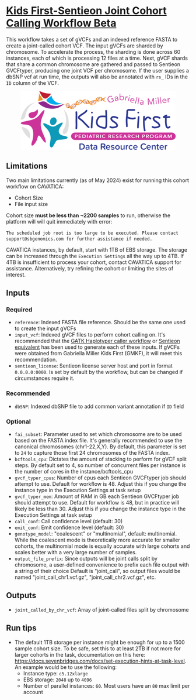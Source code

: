 # [Kids First-Sentieon Joint Cohort Calling Workflow Beta](../workflow/kf-joint-cohort-call-by-chr-wf.cwl)
This workflow takes a set of gVCFs and an indexed reference FASTA to create a joint-called cohort VCF.
The input gVCFs are sharded by chromosome. To accelerate the process, the sharding is done across 60 instances, each of which is processing 12 files at a time.
Next, gVCF shards that share a common chromosome are gathered and passed to Sentieon GVCFtyper, producing one joint VCF per chromosome.
If the user supplies a dbSNP vcf at run time, the outputs will also be annotated with `rs_` IDs in the `ID` column of the VCF.

<p align="center">
 <img src="https://github.com/d3b-center/d3b-research-workflows/raw/master/doc/kfdrc-logo-sm.png" alt="data service logo"/>
</p>

## Limitations
Two main limitations currently (as of May 2024) exist for running this cohort workflow on CAVATICA:
 - Cohort Size
 - File input size

Cohort size **must be less than ~2200 samples** to run, otherwise the platform will will quit immediately with error:
```
The scheduled job root is too large to be executed. Please contact support@sbgenomics.com for further assistance if needed.
```
CAVATICA instances, by default, start with 1TB of EBS storage. The storage can be increased through the `Execution Settings` all the way up to 4TB.
If 4TB is insufficient to process your cohort, contact CAVATICA support for assistance. Alternatively, try refining the cohort or limiting the sites of interest.

## Inputs
### Required
 - `reference`: Indexed FASTA file reference. Should be the same one used to create the input gVCFs
 - `input_vcf`: Indexed gVCF files to perform cohort calling on. It's recommended that the [GATK Haplotyper caller workflow](https://cavatica.sbgenomics.com/public/apps/cavatica/apps-publisher/kfdrc-gatk-haplotypecaller-workflow) or [Sentieon equivalent](https://cavatica.sbgenomics.com/public/apps/cavatica/apps-publisher/kfdrc_sentieon_gvcf_wf) has been used to generate each of these inputs. If gVCFs were obtained from Gabriella Miller Kids First (GMKF), it will meet this recommendation.
 - `sentieon_license`: Sentieon license server host and port in format `0.0.0.0:0000`. Is set by default by the workflow, but can be changed if circumstances require it.
### Recommended
 - `dbSNP`: Indexed dbSNP file to add common variant annotation if `ID` field

### Optional
 - `fai_subset`: Parameter used to set which chromosome are to be used based on the FASTA index file. It's generally recommended to use the canonical chromosomes (chr1-22,X,Y). By default, this parameter is set to `24` to capture those first 24 chromosomes of the FASTA index.
 - `bcftools_cpu`: Dictates the amount of stacking to perform for gVCF split steps. By default set to 4, so number of concurrent files per instance is the number of cores in the instance/bcftools_cpu
 - `gvcf_typer_cpus`: Number of cpus each Sentieon GVCFtyper job should attempt to use. Default for workflow is 48. Adjust this if you change the instance type in the Execution Settings at task setup
 - `gvcf_typer_mem`: Amount of RAM in GB each Sentieon GVCFtyper job should attempt to use. Default for workflow is 48, but in practice will likely be less than 30. Adjust this if you change the instance type in the Execution Settings at task setup
 - `call_conf`: Call confidence level (default: 30)
 - `emit_conf`: Emit confidence level (default: 30)
 - `genotype_model`: "coalescent" or  "multinomial", default: multinomial.
    While the coalescent mode is theoretically more accurate for smaller cohorts, the multinomial mode is equally accurate with large cohorts and scales better with a very large number of samples.
 - `output_file_prefix`: Since outputs will be joint calls split by chromosome, a user-defined convenience to prefix each file output with a string of their choice
   Default is "joint_call", so output files would be named "joint_call_chr1.vcf.gz", "joint_call_chr2.vcf.gz", etc.
## Outputs
 - `joint_called_by_chr_vcf`: Array of joint-called files split by chromosome
## Run tips
 - The default 1TB storage per instance might be enough for up to a 1500 sample cohort size. To be safe, set this to at least 2TB if not more for larger cohorts in the task, documentation on this here: https://docs.sevenbridges.com/docs/set-execution-hints-at-task-level. An example would be to use the following:
   - Instance type: `c5.12xlarge`
   - EBS storage: `2048` up to `4096`
   - Number of parallel instances: `60`. Most users have an `80` max limit per account
